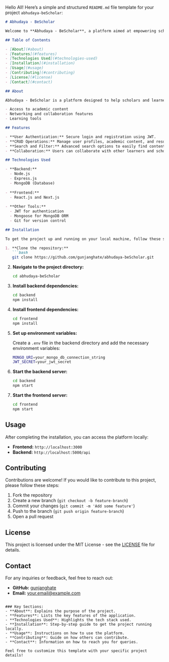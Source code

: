 Hello All!
Here’s a simple and structured `README.md` file template for your project `abhudaya-beScholar`:

```markdown
# Abhudaya - BeScholar

Welcome to **Abhudaya - BeScholar**, a platform aimed at empowering scholars and learners by providing access to valuable resources, networking, and collaboration tools.

## Table of Contents

- [About](#about)
- [Features](#features)
- [Technologies Used](#technologies-used)
- [Installation](#installation)
- [Usage](#usage)
- [Contributing](#contributing)
- [License](#license)
- [Contact](#contact)

## About

Abhudaya - BeScholar is a platform designed to help scholars and learners achieve their academic and professional goals. The platform offers various tools and resources, including:

- Access to academic content
- Networking and collaboration features
- Learning tools

## Features

- **User Authentication:** Secure login and registration using JWT.
- **CRUD Operations:** Manage user profiles, academic content, and resources.
- **Search and Filter:** Advanced search options to easily find content.
- **Collaboration:** Users can collaborate with other learners and scholars.

## Technologies Used

- **Backend:**
  - Node.js
  - Express.js
  - MongoDB (Database)
  
- **Frontend:**
  - React.js and Next.js
  
- **Other Tools:**
  - JWT for authentication
  - Mongoose for MongoDB ORM
  - Git for version control

## Installation

To get the project up and running on your local machine, follow these steps:

1. **Clone the repository:**
   ```bash
   git clone https://github.com/gunjanghate/abhudaya-beScholar.git
   ```

2. **Navigate to the project directory:**
   ```bash
   cd abhudaya-beScholar
   ```

3. **Install backend dependencies:**
   ```bash
   cd backend
   npm install
   ```

4. **Install frontend dependencies:**
   ```bash
   cd frontend
   npm install
   ```

5. **Set up environment variables:**

   Create a `.env` file in the backend directory and add the necessary environment variables:
   ```bash
   MONGO_URI=your_mongo_db_connection_string
   JWT_SECRET=your_jwt_secret
   ```

6. **Start the backend server:**
   ```bash
   cd backend
   npm start
   ```

7. **Start the frontend server:**
   ```bash
   cd frontend
   npm start
   ```

## Usage

After completing the installation, you can access the platform locally:

- **Frontend:** `http://localhost:3000`
- **Backend:** `http://localhost:5000/api`

## Contributing

Contributions are welcome! If you would like to contribute to this project, please follow these steps:

1. Fork the repository
2. Create a new branch (`git checkout -b feature-branch`)
3. Commit your changes (`git commit -m 'Add some feature'`)
4. Push to the branch (`git push origin feature-branch`)
5. Open a pull request

## License

This project is licensed under the MIT License - see the [LICENSE](LICENSE) file for details.

## Contact

For any inquiries or feedback, feel free to reach out:

- **GitHub:** [gunjanghate](https://github.com/gunjanghate)
- **Email:** your.email@example.com

```

### Key Sections:
- **About**: Explains the purpose of the project.
- **Features**: Lists the key features of the application.
- **Technologies Used**: Highlights the tech stack used.
- **Installation**: Step-by-step guide to get the project running locally.
- **Usage**: Instructions on how to use the platform.
- **Contributing**: Guide on how others can contribute.
- **Contact**: Information on how to reach you for queries.

Feel free to customize this template with your specific project details!
